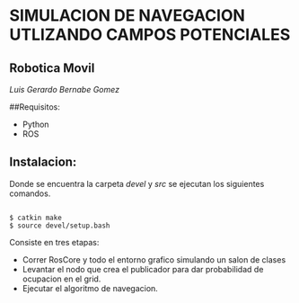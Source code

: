#   SIMULACION DE NAVEGACION UTLIZANDO CAMPOS POTENCIALES
##  Robotica Movil

_Luis Gerardo Bernabe Gomez_

##Requisitos:
- Python
- ROS

## Instalacion:
Donde se encuentra la carpeta _devel_ y _src_ se ejecutan los siguientes comandos. 

```

$ catkin make
$ source devel/setup.bash
```

Consiste en tres etapas: 
- Correr RosCore y todo el entorno grafico simulando un salon de clases
- Levantar el nodo que crea el publicador para dar probabilidad de ocupacion en el grid.
- Ejecutar el algoritmo de navegacion.  

